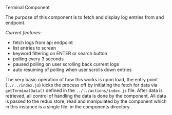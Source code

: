 Terminal Component

The purpose of this component is to fetch and display log entries from and endpoint. 

_Current features:_
* fetch logs from api endpoint
* list entries to screen
* keyword filtering on ENTER or search button
* polling every 3 seconds
* paused polling on user scrolling back current logs
* auto resuming of polling when user scrolls down entries

The very basic operation of how this works is upon load, the entry point (`../../index.js`) kicks the process off by initiating the fetch for data via `getTerminalData()` defined in the `../../actions/index.js` file.
After data is retrieved, all control of handling the data is done by the component. All data is passed to the redux store, read and manipulated by the component which in this instance is a single file. in the components directory.





